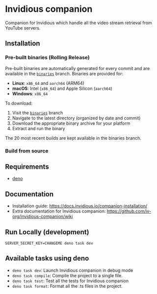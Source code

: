 # Invidious companion

Companion for Invidious which handle all the video stream retrieval from YouTube servers.

## Installation

### Pre-built binaries (Rolling Release)

Pre-built binaries are automatically generated for every commit and are available in the [`binaries`](https://github.com/iv-org/invidious-companion/tree/binaries) branch. Binaries are provided for:

- **Linux**: `x86_64` and `aarch64` (ARM64)
- **macOS**: Intel (`x86_64`) and Apple Silicon (`aarch64`) 
- **Windows**: `x86_64`

To download:
1. Visit the [`binaries`](https://github.com/iv-org/invidious-companion/tree/binaries) branch
2. Navigate to the latest directory (organized by date and commit)
3. Download the appropriate binary archive for your platform
4. Extract and run the binary

The 20 most recent builds are kept available in the binaries branch.

### Build from source

## Requirements

- [deno](https://docs.deno.com/runtime/)  

## Documentation
- Installation guide: https://docs.invidious.io/companion-installation/
- Extra documentation for Invidious companion: https://github.com/iv-org/invidious-companion/wiki

## Run Locally (development)

```
SERVER_SECRET_KEY=CHANGEME deno task dev
```

## Available tasks using deno

- `deno task dev`: Launch Invidious companion in debug mode
- `deno task compile`: Compile the project to a single file.
- `deno task test`: Test all the tests for Invidious companion
- `deno task format`: Format all the .ts files in the project.
